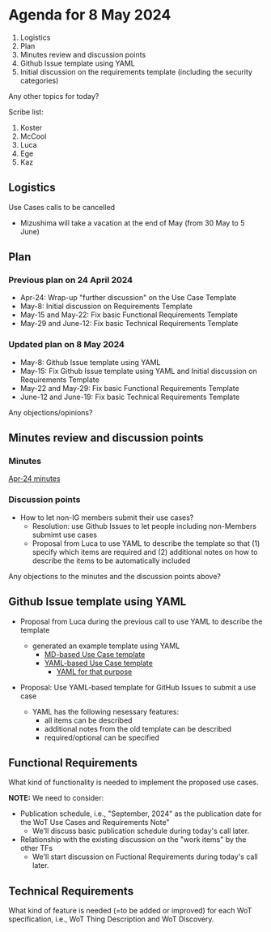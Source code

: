 # Agenda for 8 May 2024
1. Logistics
1. Plan
1. Minutes review and discussion points
1. Github Issue template using YAML
1. Initial discussion on the requirements template (including the security categories)

Any other topics for today?

Scribe list:
1. Koster
1. McCool
1. Luca
1. Ege
1. Kaz

## Logistics
Use Cases calls to be cancelled
* Mizushima will take a vacation at the end of May (from 30 May to 5 June)

## Plan
### Previous plan on 24 April 2024
* Apr-24: Wrap-up "further discussion" on the Use Case Template
* May-8: Initial discussion on Requirements Template
* May-15 and May-22: Fix basic Functional Requirements Template
* May-29 and June-12: Fix basic Technical Requirements Template

### Updated plan on 8 May 2024
* May-8: Github Issue template using YAML
* May-15: Fix Github Issue template using YAML and Initial discussion on Requirements Template
* May-22 and May-29: Fix basic Functional Requirements Template
* June-12 and June-19: Fix basic Technical Requirements Template

Any objections/opinions?

## Minutes review and discussion points

### Minutes

[Apr-24 minutes](https://www.w3.org/2024/04/24-wot-uc-minutes.html)

### Discussion points
* How to let non-IG members submit their use cases?
    * Resolution: use Github Issues to let people including non-Members submimt use cases
    * Proposal from Luca to use YAML to describe the template so that (1) specify which items are required and (2) additional notes on how to describe the items to be automatically included
 
Any objections to the minutes and the discussion points above?

## Github Issue template using YAML

* Proposal from Luca during the previous call to use YAML to describe the template
    * generated an example template using YAML
        * [MD-based Use Case template](https://github.com/w3c/wot-usecases/blob/main/USE-CASES/use-case-template-2024.md)
        * [YAML-based Use Case template](https://github.com/w3c/wot-usecases/issues/new?assignees=&labels=UC&projects=&template=subsection-test.yml&title=Add+new+use+case%3A+%3Ctitle%3E)
            * [YAML for that purpose](https://github.com/w3c/wot-usecases/blob/main/.github/ISSUE_TEMPLATE/subsection-test.yml)

* Proposal: Use YAML-based template for GitHub Issues to submit a use case
    * YAML has the following nesessary features:
        * all items can be described
        * additional notes from the old template can be described
        * required/optional can be specified

## Functional Requirements
What kind of functionality is needed to implement the proposed use cases.

**NOTE:** We need to consider:
* Publication schedule, i.e., "September, 2024" as the publication date for the WoT Use Cases and Requirements Note"
    * We'll discuss basic publication schedule during today's call later.
* Relationship with the existing discussion on the "work items" by the other TFs
    * We'll start discussion on Fuctional Requirements during today's call later.

## Technical Requirements
What kind of feature is needed (=to be added or improved) for each WoT specification, i.e., WoT Thing Description and WoT Discovery.
